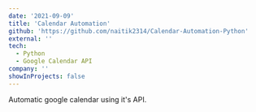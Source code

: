 ```yaml
---
date: '2021-09-09'
title: 'Calendar Automation'
github: 'https://github.com/naitik2314/Calendar-Automation-Python'
external: ''
tech:
  - Python
  - Google Calendar API
company: ''
showInProjects: false
---
```


Automatic google calendar using it's API.
